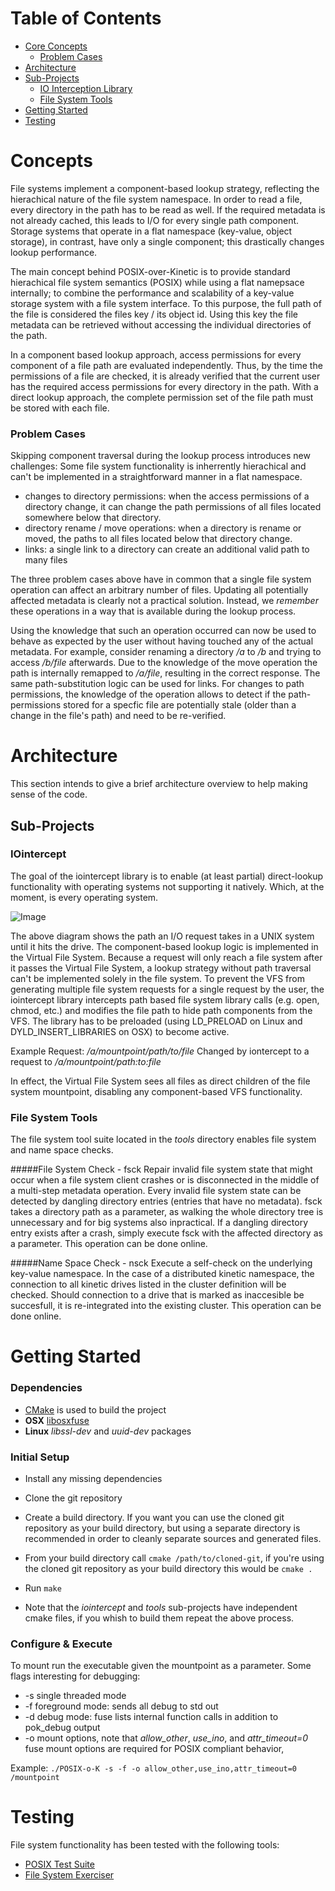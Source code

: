 # Table of Contents
  * [Core Concepts](#concepts)
    * [Problem Cases](#problem-cases) 
  * [Architecture](#architecture)
  * [Sub-Projects](#sub-projects)  
    * [IO Interception Library](#iointercept)
    * [File System Tools](#file-system-tools)
  * [Getting Started](#getting-started)
  * [Testing](#testing)

# Concepts 

File systems implement a component-based lookup strategy, reflecting the hierachical nature of the file system namespace. In order to read a file, every directory in the path has to be read as well. If the required metadata is not already cached, this leads to I/O for every single path component. Storage systems that operate in a flat namespace (key-value, object storage), in contrast, have only a single component; this drastically changes lookup performance. 

The main concept behind POSIX-over-Kinetic is to provide standard hierachical file system semantics (POSIX) while using a flat namepsace internally; to combine the performance and scalability of a key-value storage system with a file system interface. To this purpose, the full path of the file is considered the files key / its object id. Using this key the file metadata can be retrieved without accessing the individual directories of the path.

In a component based lookup approach, access permissions for every component of a file path are evaluated independently. Thus, by the time the permissions of a file are checked, it is already verified that the current user has the required access permissions for every directory in the path. With a direct lookup approach, the complete permission set of the file path must be stored with each file. 

### Problem Cases
Skipping component traversal during the lookup process introduces new challenges: Some file system functionality is inherrently hierachical and can't be implemented in a straightforward manner in a flat namespace. 

+ changes to directory permissions: when the access permissions of a directory change, it can change the path permissions of all files located somewhere below that directory.
+ directory rename / move operations: when a directory is rename or moved, the paths to all files located below that directory change. 
+ links: a single link to a directory can create an additional valid path to many files

The three problem cases above have in common that a single file system operation can affect an arbitrary number of files. Updating all potentially affected metadata is clearly not a practical solution. Instead, we *remember* these operations in a way that is available during the lookup process. 

Using the knowledge that such an operation occurred can now be used to behave as expected by the user without having touched any of the actual metadata. For example, consider renaming a directory */a* to */b* and trying to access */b/file* afterwards. Due to the knowledge of the move operation the path is internally remapped to */a/file*, resulting in the correct response. The same path-substitution logic can be used for links. For changes to path permissions, the knowledge of the operation allows to detect if the path-permissions stored for a specfic file are potentially stale (older than a change in the file's path) and need to be re-verified. 




# Architecture 
This section intends to give a brief architecture overview to help making sense of the code. 



## Sub-Projects
### IOintercept 
The goal of the iointercept library is to enable (at least partial) direct-lookup functionality with operating systems not supporting it natively. Which, at the moment, is every operating system.

![Image](../../wiki/iopath.png?raw=true)

The above diagram shows the path an I/O request takes in a UNIX system until it hits the drive. The component-based lookup logic is implemented in the Virtual File System. Because a request will only reach a file system after it passes the Virtual File System, a lookup strategy without path traversal can't be implemented solely in the file system. To prevent the VFS from generating multiple file system requests for a single request by the user, the iointercept library intercepts path based file system library calls (e.g. open, chmod, etc.) and modifies the file path to hide path components from the VFS. The library has to be preloaded (using LD_PRELOAD on Linux and DYLD_INSERT_LIBRARIES on OSX) to become active. 

Example Request: */a/mountpoint/path/to/file* 
Changed by iontercept to a request to */a/mountpoint/path:to:file*

In effect, the Virtual File System sees all files as direct children of the file system mountpoint, disabling any component-based VFS functionality. 


### File System Tools
The file system tool suite located in the *tools* directory enables file system and name space checks. 

#####File System Check - fsck 
Repair invalid file system state that might occur when a file system client crashes or is disconnected in the middle of a multi-step metadata operation. 
Every invalid file system state can be detected by dangling directory entries (entries that have no metadata). fsck takes a directory path as a parameter, as walking
the whole directory tree is unnecessary and for big systems also inpractical. If a dangling directory entry exists after a crash, simply execute fsck with the affected directory as a parameter.
This operation can be done online. 

#####Name Space Check - nsck 
Execute a self-check on the underlying key-value namespace. In the case of a distributed kinetic namespace, the connection to all kinetic drives listed in the cluster definition will be checked. 
Should connection to a drive that is marked as inaccesible be succesfull, it is re-integrated into the existing cluster. This operation can be done online. 

# Getting Started  <a id="started"></a>
### Dependencies
+ [CMake](http://www.cmake.org) is used to build the project
+ **OSX** [libosxfuse](http://osxfuse.github.io) 
+ **Linux** *libssl-dev* and *uuid-dev* packages

### Initial Setup
+ Install any missing dependencies
+ Clone the git repository 
+ Create a build directory. If you want you can use the cloned git repository as your build directory, but using a separate directory is recommended in order to cleanly separate sources and generated files. 
+ From your build directory call `cmake /path/to/cloned-git`, if you're using the cloned git repository as your build directory this would be `cmake .` 
+ Run `make`

+ Note that the *iointercept* and *tools* sub-projects have independent cmake files, if you whish to build them repeat the above process. 


### Configure & Execute
To mount run the executable given the mountpoint as a parameter. Some flags interesting for debugging: 

+ -s single threaded mode
+ -f foreground mode: sends all debug to std out 
+ -d debug mode: fuse lists internal function calls in addition to pok_debug output
+ -o mount options, note that *allow_other*, *use_ino*, and *attr_timeout=0* fuse mount options are required for POSIX compliant behavior, 

Example: `./POSIX-o-K -s -f -o allow_other,use_ino,attr_timeout=0 /mountpoint` 

# Testing
File system functionality has been tested with the following tools: 
+ [POSIX Test Suite](http://www.tuxera.com/community/posix-test-suite/)
+ [File System Exerciser](http://codemonkey.org.uk/projects/fsx/)


